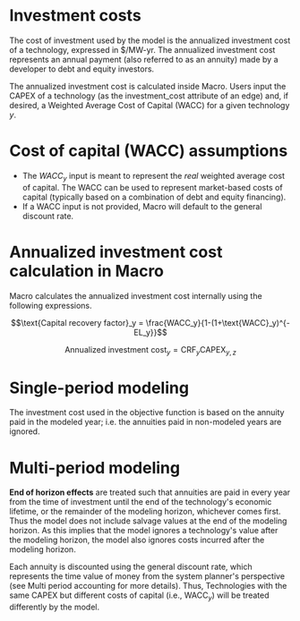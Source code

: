 # Investment costs

The cost of investment used by the model is the annualized investment cost of a technology, expressed in $/MW-yr. The annualized investment cost represents an annual payment (also referred to as an annuity) made by a developer to debt and equity investors.

The annualized investment cost is calculated inside Macro. Users input the CAPEX of a technology (as the investment_cost attribute of an edge) and, if desired, a Weighted Average Cost of Capital (WACC) for a given technology $y$.

# Cost of capital (WACC) assumptions

- The $WACC_y$ input is meant to represent the *real* weighted average cost of capital. The WACC can be used to represent market-based costs of capital (typically based on a combination of debt and equity financing).
- If a WACC input is not provided, Macro will default to the general discount rate.

# Annualized investment cost calculation in Macro

Macro calculates the annualized investment cost internally using the following expressions.

```math
\text{Capital recovery factor}_y = \frac{WACC_y}{1-(1+\text{WACC}_y)^{-EL_y}}
```
    
```math
\text{Annualized investment cost}_y = \text{CRF}_y \text{CAPEX}_{y,z}
```

# Single-period modeling

The investment cost used in the objective function is based on the annuity paid in the modeled year; i.e. the annuities paid in non-modeled years are ignored.

# Multi-period modeling

**End of horizon effects** are treated such that annuities are paid in every year from the time of investment until the end of the technology's economic lifetime, or the remainder of the modeling horizon, whichever comes first. Thus the model does not include salvage values at the end of the modeling horizon. As this implies that the model ignores a technology's value after the modeling horizon, the model also ignores costs incurred after the modeling horizon. 
    
Each annuity is discounted using the general discount rate, which represents the time value of money from the system planner's perspective (see Multi period accounting for more details). Thus, Technologies with the same CAPEX but different costs of capital (i.e., $\text{WACC}_y$) will be treated differently by the model.
    